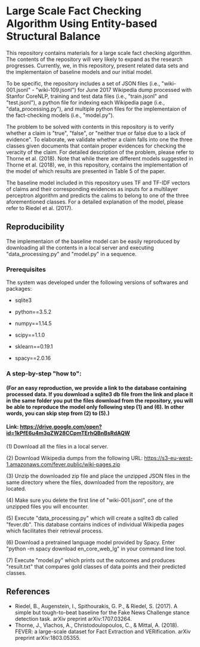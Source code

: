# Large Scale Fact Checking Algorithm Using Entity-based Structural Balance 


This repository contains materials for a large scale fact checking algorithm. The contents of the repository will very likely to expand as the research progresses. Currently, we, in this repository, present related data sets and the implementaion of baseline models and our initial model.

To be specific, the repository includes a set of JSON files (i.e., "wiki-001.jsonl" - "wiki-109.jsonl") for June 2017 Wikipedia dump processed with Stanfor CoreNLP, training and test data files (i.e., "train.jsonl" and "test.jsonl"), a python file for indexing each Wikipedia page (i.e., "data_processing.py"), and multiple python files for the implementaion of the fact-checking models (i.e., "model.py").

The problem to be solved with contents in this repository is to verify whether a claim is "true", "false", or "neither true or false due to a lack of evidence". To elaborate, we validate whether a claim falls into one the three classes given documents that contain proper evidences for checking the veracity of the claim. For detailed description of the problem, please refer to Thorne et al. (2018). Note that while there are different models suggested in Thorne et al. (2018), we, in this repository, contains the implementation of the model of which results are presented in Table 5 of the paper.

The baseline model included in this repository uses TF and TF-IDF vectors of claims and their corresponding evidences as inputs for a multilayer perceptron algorithm and predicts the calims to belong to one of the three aforementioned classes. For a detailed explanation of the model, please refer to Riedel et al. (2017).

## Reproducibility

The implementaion of the baseline model can be easily reproduced by downloading all the contents in a local server and executing "data_processing.py" and "model.py" in a sequence.

### Prerequisites

The system was developed under the following versions of softwares and packages:

- sqlite3

- python==3.5.2

- numpy==1.14.5

- scipy==1.1.0

- sklearn==0.19.1

- spacy==2.0.16


### A step-by-step "how to":
#### (For an easy reproduction, we provide a link to the database containing processed data. If you download a sqlite3 db file from the link and place it in the same folder you put the files download from the repository, you will be able to reproduce the model only following step (1) and (6). In other words, you can skip step from (2) to (5).) 
#### Link: https://drive.google.com/open?id=1kPfE6u4m3qZW28CCpmTErhQBnBsRdAQW

(1) Download all the files in a local server.

(2) Download Wikipedia dumps from the following URL: https://s3-eu-west-1.amazonaws.com/fever.public/wiki-pages.zip
    
(3) Unzip the downloaded zip file and place the unzipped JSON files in the same directory where the files, downloaded from the 
    repository, are located.
    
(4) Make sure you delete the first line of "wiki-001.jsonl", one of the unzipped files you will encounter.

(5) Execute "data_processing.py" which will create a sqlite3 db called "fever.db".
    This database contains indices of individual Wikipedia pages which facilitates their retrieval process.
    
(6) Download a pretrained language model provided by Spacy. Enter "python -m spacy download en_core_web_lg" in your command line tool.
    
(7) Execute "model.py" which prints out the outcomes and produces "result.txt" that compares gold classes of data points and their predicted classes.


## References
- Riedel, B., Augenstein, I., Spithourakis, G. P., & Riedel, S. (2017). A simple but tough-to-beat baseline for the Fake News Challenge stance detection task. arXiv preprint arXiv:1707.03264.
- Thorne, J., Vlachos, A., Christodoulopoulos, C., & Mittal, A. (2018). FEVER: a large-scale dataset for Fact Extraction and VERification. arXiv preprint arXiv:1803.05355.
